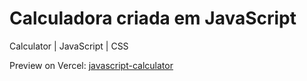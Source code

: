 # Calculadora criada em JavaScript

Calculator | JavaScript | CSS


Preview on Vercel: <a href="https://javascript-calculator-taupe.vercel.app/">javascript-calculator</a>
